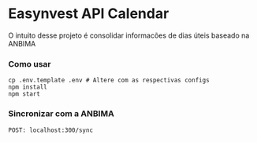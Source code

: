 # Easynvest API Calendar

O intuito desse projeto é consolidar informacões de dias úteis baseado na ANBIMA

### Como usar
```
cp .env.template .env # Altere com as respectivas configs
npm install
npm start
```

### Sincronizar com a ANBIMA
```
POST: localhost:300/sync
```